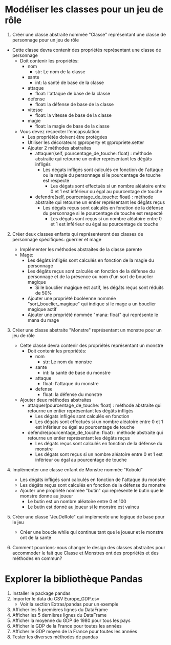 # Modéliser les classes pour un jeu de rôle
1) Créer une classe abstraite nommée "Classe" représentant une classe de personnage pour un jeu de rôle
- Cette classe devra contenir des propriétés représentant une classe de personnage
  - Doit contenir les propriétés:
    - nom
      - str: Le nom de la classe
    - sante
      - int: la santé de base de la classe
    - attaque
      - float: l'attaque de base de la classe
    - defense
      - float: la défense de base de la classe
    - vitesse
      - float: la vitesse de base de la classe
    - magie
      - float: la magie de base de la classe
  - Vous devez respecter l'encapsulation
    - Les propriétés doivent être protégées
    - Utiliser les décorateurs @property et @propriete.setter
    - Ajouter 2 méthodes abstraites
      - attaquer(self, pourcentage_de_touche: float) : méthode abstraite qui retourne un entier représentant les dégâts infligés
        - Les dégats infligés sont calculés en fonction de l'attaque ou la magie du personnage si le pourcentage de touche est respecté
          - Les dégats sont effectués si un nombre aléatoire entre 0 et 1 est inférieur ou égal au pourcentage de touche
      - defendre(self, pourcentage_de_touche: float) : méthode abstraite qui retourne un entier représentant les dégâts reçus
        - Les dégats reçus sont calculés en fonction de la défense du personnage si le pourcentage de touche est respecté
          - Les dégats sont reçus si un nombre aléatoire entre 0 et 1 est inférieur ou égal au pourcentage de touche
2) Créer deux classes enfants qui représenteront des classes de personnage spécifiques: guerrier et mage
    - Implémenter les méthodes abstraites de la classe parente
    - Mage:
      - Les dégâts infligés sont calculés en fonction de la magie du personnage
      - Les dégâts reçus sont calculés en fonction de la défense du personnage et de la présence ou nom d'un sort de bouclier magique
        - Si le bouclier magique est actif, les dégâts reçus sont réduits de 50%
      - Ajouter une propriété booléenne nommée "sort_bouclier_magique" qui indique si le mage a un bouclier magique actif
      - Ajouter une propriété nommée "mana: float" qui représente le mana du mage
3) Créer une classe abstraite "Monstre" représentant un monstre pour un jeu de rôle
    - Cette classe devra contenir des propriétés représentant un monstre
      - Doit contenir les propriétés:
        - nom
          - str: Le nom du monstre
        - sante
          - int: la santé de base du monstre
        - attaque
          - float: l'attaque du monstre
        - defense
          - float: la défense du monstre
    - Ajouter deux méthodes abstraites
      - attaquer(pourcentage_de_touche: float) : méthode abstraite qui retourne un entier représentant les dégâts infligés
        - Les dégats infligés sont calculés en fonction
        - Les dégats sont effectués si un nombre aléatoire entre 0 et 1 est inférieur ou égal au pourcentage de touche
      - defendre(pourcentage_de_touche: float) : méthode abstraite qui retourne un entier représentant les dégâts reçus
        - Les dégats reçus sont calculés en fonction de la défense du monstre
        - Les dégats sont reçus si un nombre aléatoire entre 0 et 1 est inférieur ou égal au pourcentage de touche
4) Implémenter une classe enfant de Monstre nommée "Kobold"
    - Les dégâts infligés sont calculés en fonction de l'attaque du monstre
    - Les dégâts reçus sont calculés en fonction de la défense du monstre
    - Ajouter une propriété nommée "butin" qui représente le butin que le monstre donne au joueur
      - Le butin est un nombre aléatoire entre 0 et 100
      - Le butin est donné au joueur si le monstre est vaincu
5) Créer une classe "JeuDeRole" qui implémente une logique de base pour le jeu
    - Créer une boucle while qui continue tant que le joueur et le monstre ont de la santé

6) Comment pourrions-nous changer le design des classes abstraites pour accommoder le fait que Classe et Monstres ont des propriétés et des méthodes en commun?

# Explorer la bibliothèque Pandas
1) Installer le package pandas
2) Importer le data du CSV Europe_GDP.csv
   - Voir la section Extras/pandas pour un exemple
3) Afficher les 5 premières lignes du DataFrame
4) Afficher les 5 dernières lignes du DataFrame
5) Afficher la moyenne du GDP de 1980 pour tous les pays
6) Afficher le GDP de la France pour toutes les années
7) Afficher le GDP moyen de la France pour toutes les années
8) Tester les diverses méthodes de pandas
